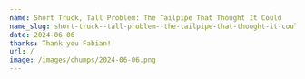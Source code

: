 ```yaml
---
name: Short Truck, Tall Problem: The Tailpipe That Thought It Could
name_slug: short-truck--tall-problem--the-tailpipe-that-thought-it-could
date: 2024-06-06
thanks: Thank you Fabian!
url: /
image: /images/chumps/2024-06-06.png
---
```

